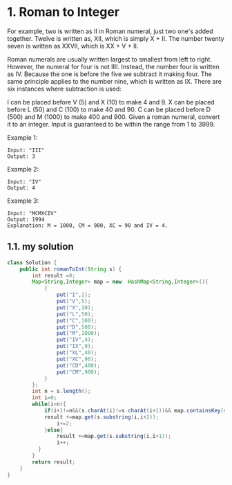 # 1. Roman to Integer


For example, two is written as II in Roman numeral, just two one's added together. Twelve is written as, XII, which is simply X + II. The number twenty seven is written as XXVII, which is XX + V + II.

Roman numerals are usually written largest to smallest from left to right. However, the numeral for four is not IIII. Instead, the number four is written as IV. Because the one is before the five we subtract it making four. The same principle applies to the number nine, which is written as IX. There are six instances where subtraction is used:

I can be placed before V (5) and X (10) to make 4 and 9. 
X can be placed before L (50) and C (100) to make 40 and 90. 
C can be placed before D (500) and M (1000) to make 400 and 900.
Given a roman numeral, convert it to an integer. Input is guaranteed to be within the range from 1 to 3999.

Example 1:
```
Input: "III"
Output: 3
```

Example 2:
```
Input: "IV"
Output: 4
```

Example 3:
```
Input: "MCMXCIV"
Output: 1994
Explanation: M = 1000, CM = 900, XC = 90 and IV = 4.
```

## 1.1. my solution
```java
class Solution {
    public int romanToInt(String s) {
        int result =0;
        Map<String,Integer> map = new  HashMap<String,Integer>(){
            {
                put("I",1);
                put("V",5);
                put("X",10);
                put("L",50);
                put("C",100);
                put("D",500);
                put("M",1000);
                put("IV",4);
                put("IX",9);
                put("XL",40);
                put("XC",90);
                put("CD",400);
                put("CM",900);
            }
        };
        int n = s.length();
        int i=0;
        while(i<n){
            if(i+1!=n&&(s.charAt(i)!=s.charAt(i+1))&& map.containsKey(s.substring(i,i+2))){
            result +=map.get(s.substring(i,i+2));
                i+=2;
            }else{
                result +=map.get(s.substring(i,i+1));
                i++;
          }
        }
        return result;
    }
}

```